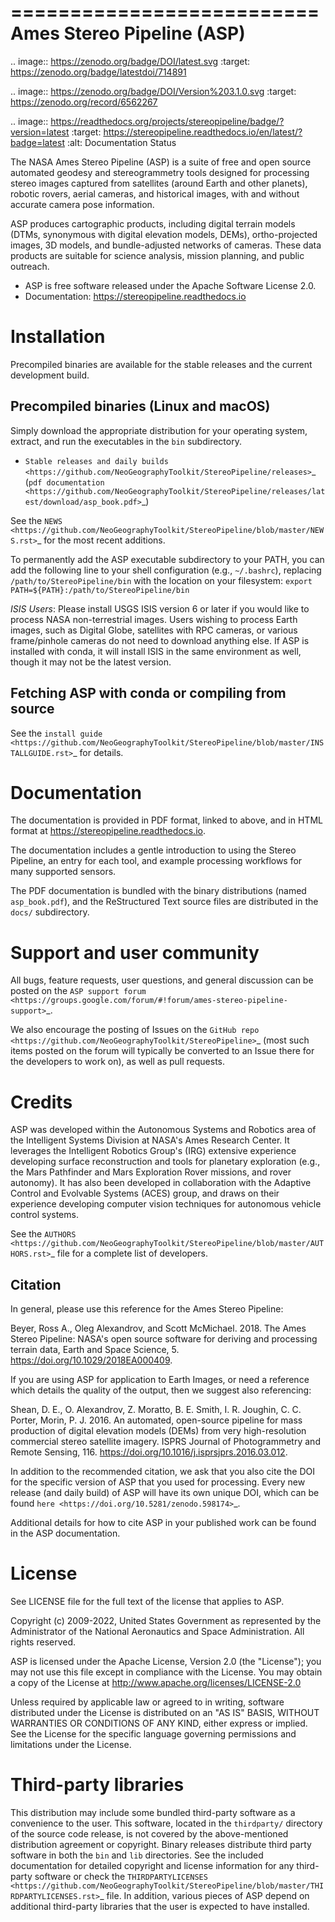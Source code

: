 ==========================
Ames Stereo Pipeline (ASP)
==========================


.. image:: https://zenodo.org/badge/DOI/latest.svg
   :target: https://zenodo.org/badge/latestdoi/714891

.. image:: https://zenodo.org/badge/DOI/Version%203.1.0.svg
   :target: https://zenodo.org/record/6562267

.. image:: https://readthedocs.org/projects/stereopipeline/badge/?version=latest
   :target: https://stereopipeline.readthedocs.io/en/latest/?badge=latest
   :alt: Documentation Status


The NASA Ames Stereo Pipeline (ASP) is a suite of free and open source
automated geodesy and stereogrammetry tools designed for processing
stereo images captured from satellites (around Earth and other
planets), robotic rovers, aerial cameras, and historical images, with
and without accurate camera pose information.

ASP produces cartographic products, including digital terrain models
(DTMs, synonymous with digital elevation models, DEMs),
ortho-projected images, 3D models, and bundle-adjusted networks of
cameras. These data products are suitable for science analysis,
mission planning, and public outreach.

* ASP is free software released under the Apache Software License 2.0.
* Documentation: https://stereopipeline.readthedocs.io

Installation
============

Precompiled binaries are available for the stable releases and the
current development build.

Precompiled binaries (Linux and macOS)
--------------------------------------

Simply download the appropriate distribution for your operating
system, extract, and run the executables in the ``bin`` subdirectory.

- `Stable releases and daily builds
  <https://github.com/NeoGeographyToolkit/StereoPipeline/releases>`_
  (`pdf documentation <https://github.com/NeoGeographyToolkit/StereoPipeline/releases/latest/download/asp_book.pdf>`_)

See the `NEWS
<https://github.com/NeoGeographyToolkit/StereoPipeline/blob/master/NEWS.rst>`_
for the most recent additions.

To permanently add the ASP executable subdirectory to your PATH,
you can add the following line to your shell configuration (e.g.,
``~/.bashrc``), replacing ``/path/to/StereoPipeline/bin`` with the location
on your filesystem: ``export PATH=${PATH}:/path/to/StereoPipeline/bin``

*ISIS Users*: Please install USGS ISIS version 6 or later if you
would like to process NASA non-terrestrial images. Users wishing to
process Earth images, such as Digital Globe, satellites with RPC
cameras, or various frame/pinhole cameras do not need to download
anything else. If ASP is installed with conda, it will install ISIS in
the same environment as well, though it may not be the latest version.

Fetching ASP with conda or compiling from source
------------------------------------------------

See the `install guide
<https://github.com/NeoGeographyToolkit/StereoPipeline/blob/master/INSTALLGUIDE.rst>`_
for details.

Documentation
=============

The documentation is provided in PDF format, linked to above, and in
HTML format at https://stereopipeline.readthedocs.io.

The documentation includes a gentle introduction to using the Stereo
Pipeline, an entry for each tool, and example processing workflows for
many supported sensors.

The PDF documentation is bundled with the binary distributions (named
``asp_book.pdf``), and the ReStructured Text source files are
distributed in the `docs/` subdirectory.

Support and user community
==========================

All bugs, feature requests, user questions, and general discussion
can be posted on the `ASP support forum
<https://groups.google.com/forum/#!forum/ames-stereo-pipeline-support>`_.

We also encourage the posting of Issues on the `GitHub repo
<https://github.com/NeoGeographyToolkit/StereoPipeline>`_ (most
such items posted on the forum will typically be converted to an
Issue there for the developers to work on), as well as pull requests.

Credits
=======

ASP was developed within the Autonomous Systems and Robotics area of
the Intelligent Systems Division at NASA's Ames Research Center. It
leverages the Intelligent Robotics Group's (IRG) extensive experience
developing surface reconstruction and tools for planetary exploration
(e.g., the Mars Pathfinder and Mars Exploration Rover missions, and
rover autonomy). It has also been developed in collaboration with the
Adaptive Control and Evolvable Systems (ACES) group, and draws on
their experience developing computer vision techniques for autonomous
vehicle control systems.

See the `AUTHORS
<https://github.com/NeoGeographyToolkit/StereoPipeline/blob/master/AUTHORS.rst>`_
file for a complete list of developers.

Citation
--------

In general, please use this reference for the Ames Stereo Pipeline:

  Beyer, Ross A., Oleg Alexandrov, and Scott McMichael. 2018. The
  Ames Stereo Pipeline: NASA's open source software for deriving and
  processing terrain data, Earth and Space Science, 5.
  https://doi.org/10.1029/2018EA000409.

If you are using ASP for application to Earth Images, or need a reference
which details the quality of the output, then we suggest also referencing:

  Shean, D. E., O. Alexandrov, Z. Moratto, B. E. Smith, I. R. Joughin,
  C. C. Porter, Morin, P. J. 2016. An automated, open-source pipeline
  for mass production of digital elevation models (DEMs) from very
  high-resolution commercial stereo satellite imagery. ISPRS Journal
  of Photogrammetry and Remote Sensing, 116.
  https://doi.org/10.1016/j.isprsjprs.2016.03.012.

In addition to the recommended citation, we ask that you also cite
the DOI for the specific version of ASP that you used for processing.
Every new release (and daily build) of ASP will have its own unique
DOI, which can be found `here <https://doi.org/10.5281/zenodo.598174>`_.

Additional details for how to cite ASP in your published work can be found
in the ASP documentation.

License
=======

See LICENSE file for the full text of the license that applies to ASP.

Copyright (c) 2009-2022, United States Government as represented by
the Administrator of the National Aeronautics and Space
Administration. All rights reserved.

ASP is licensed under the Apache License, Version 2.0 (the "License");
you may not use this file except in compliance with the License. You
may obtain a copy of the License at
http://www.apache.org/licenses/LICENSE-2.0

Unless required by applicable law or agreed to in writing, software
distributed under the License is distributed on an "AS IS" BASIS,
WITHOUT WARRANTIES OR CONDITIONS OF ANY KIND, either express or
implied. See the License for the specific language governing
permissions and limitations under the License.

Third-party libraries
=====================

This distribution may include some bundled third-party software as a
convenience to the user. This software, located in the ``thirdparty/``
directory of the source code release, is not covered by the
above-mentioned distribution agreement or copyright. Binary releases
distribute third party software in both the ``bin`` and ``lib``
directories. See the included documentation for detailed copyright and
license information for any third-party software or check the
`THIRDPARTYLICENSES
<https://github.com/NeoGeographyToolkit/StereoPipeline/blob/master/THIRDPARTYLICENSES.rst>`_
file. In addition, various pieces of ASP depend on additional
third-party libraries that the user is expected to have installed.
